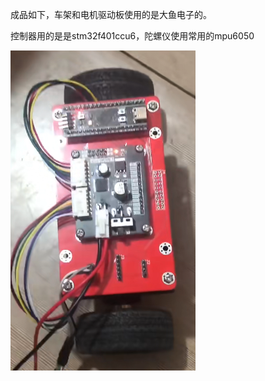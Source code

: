 成品如下，车架和电机驱动板使用的是大鱼电子的。

控制器用的是是stm32f401ccu6，陀螺仪使用常用的mpu6050

![image](https://github.com/kulya97/BalanceCar/blob/master/Doc/Pic/chrome_yhHCtC9qcY.png)	